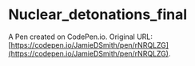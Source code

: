 # Nuclear_detonations_final

A Pen created on CodePen.io. Original URL: [https://codepen.io/JamieDSmith/pen/rNRQLZG](https://codepen.io/JamieDSmith/pen/rNRQLZG).

